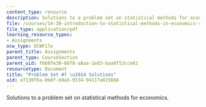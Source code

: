 ```yaml
---
content_type: resource
description: Solutions to a problem set on statistical methods for economics.
file: /courses/14-30-introduction-to-statistical-methods-in-economics-spring-2009/e7130f6a0b8fb9a5953494117a8156b6_MIT14_30s09_sol_pset07.pdf
file_type: application/pdf
learning_resource_types:
- Assignments
ocw_type: OCWFile
parent_title: Assignments
parent_type: CourseSection
parent_uid: f6607e30-88f8-a8aa-1ed3-baa0f53cce61
resourcetype: Document
title: "Problem Set #7 \u2014 Solutions"
uid: e7130f6a-0b8f-b9a5-9534-94117a8156b6
---
```

Solutions to a problem set on statistical methods for economics.

